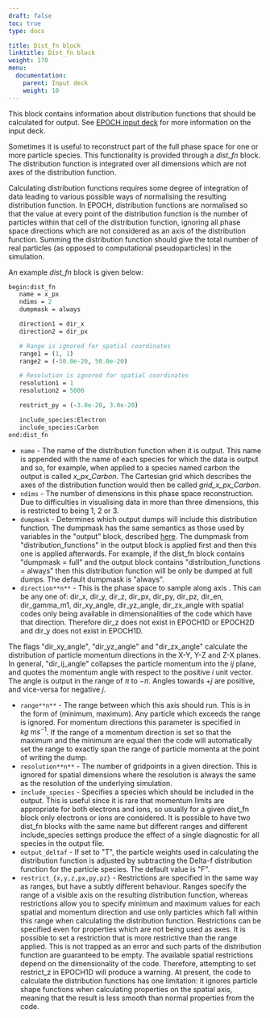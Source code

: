 ```yaml
---
draft: false
toc: true
type: docs

title: Dist_fn block
linktitle: Dist_fn block
weight: 170
menu:
  documentation:
    parent: Input deck
    weight: 10
---
```


This block contains information about distribution functions that should
be calculated for output. See [EPOCH input
deck][Input_deck] for more information on the input
deck.

Sometimes it is useful to reconstruct part of the full phase space for
one or more particle species. This functionality is provided through a
*dist_fn* block. The distribution function is integrated over all
dimensions which are not axes of the distribution function.

Calculating distribution functions requires some degree of integration
of data leading to various possible ways of normalising the resulting
distribution function. In EPOCH, distribution functions are normalised
so that the value at every point of the distribution function is the
number of particles within that cell of the distribution function,
ignoring all phase space directions which are not considered as an axis
of the distribution function. Summing the distribution function should
give the total number of real particles (as opposed to computational
pseudoparticles) in the simulation.

An example *dist_fn* block is given below:

```perl
begin:dist_fn
   name = x_px
   ndims = 2
   dumpmask = always

   direction1 = dir_x
   direction2 = dir_px

   # Range is ignored for spatial coordinates
   range1 = (1, 1)
   range2 = (-50.0e-20, 50.0e-20)

   # Resolution is ignored for spatial coordinates
   resolution1 = 1
   resolution2 = 5000

   restrict_py = (-3.0e-20, 3.0e-20)

   include_species:Electron
   include_species:Carbon
end:dist_fn
```

-   `name` - The name of the distribution function when it is
    output. This name is appended with the name of each species for
    which the data is output and so, for example, when applied to a
    species named carbon the output is called *x_px_Carbon*. The
    Cartesian grid which describes the axes of the distribution function
    would then be called *grid_x_px_Carbon*.
-   `ndims` - The number of dimensions in this phase space
    reconstruction. Due to difficulties in visualising data in more than
    three dimensions, this is restricted to being 1, 2 or 3.
-   `dumpmask` - Determines which output dumps will include
    this distribution function. The dumpmask has the same semantics as
    those used by variables in the "output" block, described
    [here][Input_deck_output_block]. The dumpmask from
    "distribution_functions" in the output block is applied first and
    then this one is applied afterwards. For example, if the dist_fn
    block contains "dumpmask = full" and the output block contains
    "distribution_functions = always" then this distribution function
    will be only be dumped at full dumps. The default dumpmask is
    "always".
-   `direction**n**` - This is the phase space to sample
    along axis . This can be any one of: dir_x, dir_y, dir_z,
    dir_px, dir_py, dir_pz, dir_en, dir_gamma_m1, dir_xy_angle,
    dir_yz_angle, dir_zx_angle with spatial codes only being
    available in dimensionalities of the code which have that direction.
    Therefore dir_z does not exist in EPOCH1D or EPOCH2D and dir_y
    does not exist in EPOCH1D.

The flags "dir_xy_angle", "dir_yz_angle" and "dir_zx_angle"
calculate the distribution of particle momentum directions in the X-Y,
Y-Z and Z-X planes. In general, "dir_ij_angle" collapses the particle
momentum into the $ij$ plane, and quotes the momentum angle with 
respect to the positive $i$ unit vector. The angle is output in the
range of $\pi$ to $-\pi$. Angles towards $+j$ are positive, and vice-versa
for negative $j$.  

- `range**n**` - The range between which this axis should
run. This is in the form of (minimum, maximum). Any particle which
exceeds the range is ignored. For momentum directions this parameter is
specified in $kg\ ms^{-1}$. If the range of a momentum direction is set
so that the maximum and the minimum are equal then the code will
automatically set the range to exactly span the range of particle
momenta at the point of writing the dump.
- `resolution**n**` - The number of gridpoints in a given
direction. This is ignored for spatial dimensions where the resolution
is always the same as the resolution of the underlying simulation.
- `include_species` - Specifies a species which should be
included in the output. This is useful since it is rare that momentum
limits are appropriate for both electrons and ions, so usually for a
given dist_fn block only electrons or ions are considered. It is
possible to have two dist_fn blocks with the same name but different
ranges and different include_species settings produce the effect of a
single diagnostic for all species in the output file.
- `output_deltaf` - If set to "T", the particle weights used
in calculating the distribution function is adjusted by subtracting the
Delta-f distribution function for the particle species. The default
value is "F".
- `restrict_{x,y,z,px,py,pz}` - Restrictions are specified
in the same way as ranges, but have a subtly different behaviour. Ranges
specify the range of a visible axis on the resulting distribution
function, whereas restrictions allow you to specify minimum and maximum
values for each spatial and momentum direction and use only particles
which fall within this range when calculating the distribution function.
Restrictions can be specified even for properties which are not being
used as axes. It is possible to set a restriction that is more
restrictive than the range applied. This is not trapped as an error and
such parts of the distribution function are guaranteed to be empty. The
available spatial restrictions depend on the dimensionality of the code.
Therefore, attempting to set restrict_z in EPOCH1D will produce a
warning.
At present, the code to calculate the distribution functions has one
limitation: it ignores particle shape functions when calculating
properties on the spatial axis, meaning that the result is less smooth
than normal properties from the code.



<!-- ########################  Cross references  ######################## -->


[Input_deck]: /documentation/input_deck/input_deck
[Input_deck_output_block]: /documentation/input_deck/input_deck_output_block

